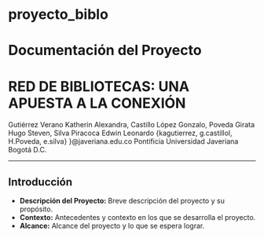# proyecto_biblo

#               Documentación del Proyecto 
# RED DE BIBLIOTECAS: UNA APUESTA A LA CONEXIÓN 

Gutiérrez Verano Katherin Alexandra, Castillo López Gonzalo, Poveda Girata Hugo Steven, Silva Piracoca Edwin Leonardo 
{kagutierrez, g.castillol, H.Poveda, e.silva} }@javeriana.edu.co
Pontificia Universidad Javeriana 
Bogotá D.C. 

---

## Introducción
- **Descripción del Proyecto:** Breve descripción del proyecto y su propósito.
- **Contexto:** Antecedentes y contexto en los que se desarrolla el proyecto.
- **Alcance:** Alcance del proyecto y lo que se espera lograr.


